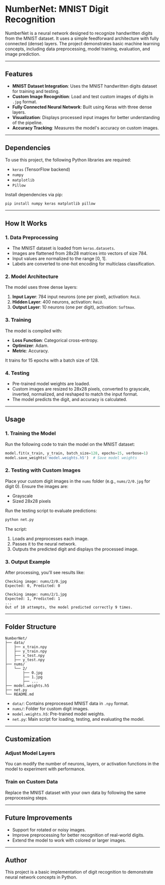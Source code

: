 # **NumberNet: MNIST Digit Recognition**

NumberNet is a neural network designed to recognize handwritten digits from the MNIST dataset. It uses a simple feedforward architecture with fully connected (dense) layers. The project demonstrates basic machine learning concepts, including data preprocessing, model training, evaluation, and image prediction.

---

## **Features**
- **MNIST Dataset Integration**: Uses the MNIST handwritten digits dataset for training and testing.
- **Custom Image Recognition**: Load and test custom images of digits in `.jpg` format.
- **Fully Connected Neural Network**: Built using Keras with three dense layers.
- **Visualization**: Displays processed input images for better understanding of the pipeline.
- **Accuracy Tracking**: Measures the model's accuracy on custom images.

---

## **Dependencies**
To use this project, the following Python libraries are required:
- `keras` (TensorFlow backend)
- `numpy`
- `matplotlib`
- `Pillow`

Install dependencies via pip:

```bash
pip install numpy keras matplotlib pillow
```

---

## **How It Works**

### **1. Data Preprocessing**
- The MNIST dataset is loaded from `keras.datasets`.
- Images are flattened from 28x28 matrices into vectors of size 784.
- Input values are normalized to the range [0, 1].
- Labels are converted to one-hot encoding for multiclass classification.

### **2. Model Architecture**
The model uses three dense layers:
1. **Input Layer**: 784 input neurons (one per pixel), activation: `ReLU`.
2. **Hidden Layer**: 400 neurons, activation: `ReLU`.
3. **Output Layer**: 10 neurons (one per digit), activation: `Softmax`.

### **3. Training**
The model is compiled with:
- **Loss Function**: Categorical cross-entropy.
- **Optimizer**: Adam.
- **Metric**: Accuracy.

It trains for 15 epochs with a batch size of 128.

### **4. Testing**
- Pre-trained model weights are loaded.
- Custom images are resized to 28x28 pixels, converted to grayscale, inverted, normalized, and reshaped to match the input format.
- The model predicts the digit, and accuracy is calculated.

---

## **Usage**

### **1. Training the Model**
Run the following code to train the model on the MNIST dataset:

```python
model.fit(x_train, y_train, batch_size=128, epochs=15, verbose=1)
model.save_weights('model.weights.h5')  # Save model weights
```

### **2. Testing with Custom Images**
Place your custom digit images in the `nums` folder (e.g., `nums/2/0.jpg` for digit 0). Ensure the images are:
- Grayscale
- Sized 28x28 pixels

Run the testing script to evaluate predictions:

```python
python net.py
```

The script:
1. Loads and preprocesses each image.
2. Passes it to the neural network.
3. Outputs the predicted digit and displays the processed image.

### **3. Output Example**
After processing, you'll see results like:

```
Checking image: nums/2/0.jpg
Expected: 0, Predicted: 0

Checking image: nums/2/1.jpg
Expected: 1, Predicted: 1
...
Out of 10 attempts, the model predicted correctly 9 times.
```

---

## **Folder Structure**
```
NumberNet/
├── data/
│   ├── x_train.npy
│   ├── y_train.npy
│   ├── x_test.npy
│   ├── y_test.npy
├── nums/
│   └── 2/
│       ├── 0.jpg
│       ├── 1.jpg
│       ├── ...
├── model.weights.h5
├── net.py
└── README.md
```

- `data/`: Contains preprocessed MNIST data in `.npy` format.
- `nums/`: Folder for custom digit images.
- `model.weights.h5`: Pre-trained model weights.
- `net.py`: Main script for loading, testing, and evaluating the model.

---

## **Customization**
### **Adjust Model Layers**
You can modify the number of neurons, layers, or activation functions in the model to experiment with performance.

### **Train on Custom Data**
Replace the MNIST dataset with your own data by following the same preprocessing steps.

---

## **Future Improvements**
- Support for rotated or noisy images.
- Improve preprocessing for better recognition of real-world digits.
- Extend the model to work with colored or larger images.

---

## **Author**
This project is a basic implementation of digit recognition to demonstrate neural network concepts in Python.